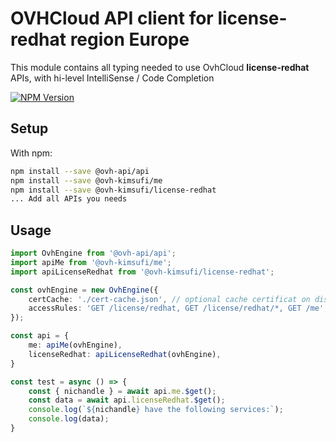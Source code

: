 # OVHCloud API client for **license-redhat** region Europe

This module contains all typing needed to use OvhCloud **license-redhat** APIs, with hi-level IntelliSense / Code Completion

[![NPM Version](https://img.shields.io/npm/v/@ovh-kimsufi/license-redhat.svg?style=flat)](https://www.npmjs.org/package/@ovh-kimsufi/license-redhat)

## Setup

With npm:

```bash
npm install --save @ovh-api/api
npm install --save @ovh-kimsufi/me
npm install --save @ovh-kimsufi/license-redhat
... Add all APIs you needs
```

## Usage

```typescript
import OvhEngine from '@ovh-api/api';
import apiMe from '@ovh-kimsufi/me';
import apiLicenseRedhat from '@ovh-kimsufi/license-redhat';

const ovhEngine = new OvhEngine({ 
    certCache: './cert-cache.json', // optional cache certificat on disk.
    accessRules: 'GET /license/redhat, GET /license/redhat/*, GET /me', // optional limit the requested privileges.
});

const api = {
    me: apiMe(ovhEngine),
    licenseRedhat: apiLicenseRedhat(ovhEngine),
}

const test = async () => {
    const { nichandle } = await api.me.$get();
    const data = await api.licenseRedhat.$get();
    console.log(`${nichandle} have the following services:`);
    console.log(data);
}
```
